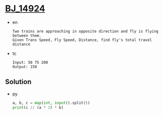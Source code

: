 # [BJ_14924](https://acmicpc.net/problem/14924)

* en

  ```en
  Two trains are approaching in opposite direction and fly is flying between them.
  Given Trans Speed, Fly Speed, Distance, find fly's total travel distance
  ```

* tc

  ```tc
  Input: 50 75 200
  Output: 150
  ```

## Solution

* py

  ```py
  a, b, c = map(int, input().split())
  print(c // (a * 2) * b)
  ```
